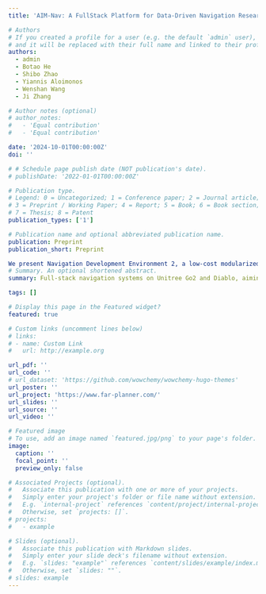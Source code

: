 ```yaml
---
title: 'AIM-Nav: A FullStack Platform for Data-Driven Navigation Research'

# Authors
# If you created a profile for a user (e.g. the default `admin` user), write the username (folder name) here
# and it will be replaced with their full name and linked to their profile.
authors:
  - admin
  - Botao He
  - Shibo Zhao
  - Yiannis Aloimonos
  - Wenshan Wang
  - Ji Zhang

# Author notes (optional)
# author_notes:
#   - 'Equal contribution'
#   - 'Equal contribution'

date: '2024-10-01T00:00:00Z'
doi: ''

# # Schedule page publish date (NOT publication's date).
# publishDate: '2022-01-01T00:00:00Z'

# Publication type.
# Legend: 0 = Uncategorized; 1 = Conference paper; 2 = Journal article;
# 3 = Preprint / Working Paper; 4 = Report; 5 = Book; 6 = Book section;
# 7 = Thesis; 8 = Patent
publication_types: ['1']

# Publication name and optional abbreviated publication name.
publication: Preprint
publication_short: Preprint

We present Navigation Development Environment 2, a low-cost modularized full-stack navigation system for upstream learning-based navigation research. The system has two parts: 1) a lightweight software stack on-board for geometric navigation, including SLAM, traversability analysis, and long-horizon path planning. 2) Customizable simulation environments based on Unity, featuring the same sensor and motion model as the real-world platform, photo-realistic rendering, and automatic data annotation. Our navigation algorithm relies only on a single low-cost LiDAR-IMU module and the onboard computer. This enables deployment on popular platforms without extra costs or extrinsic calibration effort, e.g. Unitree Go2. In the experiments, we show its localization, collision avoidance, and planning performance in various environments. We also show the usage of our system in fine-tuning 3D object detection and language navigation in custom environments. Guidelines and tutorials are provided for the setup of the system on popular platforms and integration with upstream modules.
# Summary. An optional shortened abstract.
summary: Full-stack navigation systems on Unitree Go2 and Diablo, aiming to provide a low-cost and ready-to-use platform for AI navigation research.

tags: []

# Display this page in the Featured widget?
featured: true

# Custom links (uncomment lines below)
# links:
# - name: Custom Link
#   url: http://example.org

url_pdf: ''
url_code: ''
# url_dataset: 'https://github.com/wowchemy/wowchemy-hugo-themes'
url_poster: ''
url_project: 'https://www.far-planner.com/'
url_slides: ''
url_source: ''
url_video: ''

# Featured image
# To use, add an image named `featured.jpg/png` to your page's folder.
image:
  caption: ''
  focal_point: ''
  preview_only: false

# Associated Projects (optional).
#   Associate this publication with one or more of your projects.
#   Simply enter your project's folder or file name without extension.
#   E.g. `internal-project` references `content/project/internal-project/index.md`.
#   Otherwise, set `projects: []`.
# projects:
#   - example

# Slides (optional).
#   Associate this publication with Markdown slides.
#   Simply enter your slide deck's filename without extension.
#   E.g. `slides: "example"` references `content/slides/example/index.md`.
#   Otherwise, set `slides: ""`.
# slides: example
---
```


<!-- {{% callout note %}}
Click the _Cite_ button above to demo the feature to enable visitors to import publication metadata into their reference management software.
{{% /callout %}} -->

<!-- {{% callout note %}}
Create your slides in Markdown - click the _Slides_ button to check out the example.
{{% /callout %}} -->

<!-- Supplementary notes can be added here, including [code, math, and images](https://wowchemy.com/docs/writing-markdown-latex/). -->
